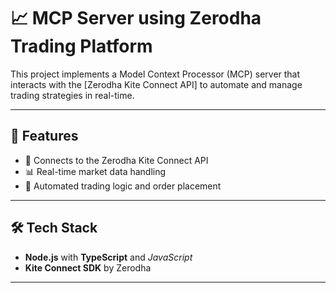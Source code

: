 # 📈 MCP Server using Zerodha Trading Platform

This project implements a Model Context Processor (MCP) server that interacts with the [Zerodha Kite Connect API] to automate and manage trading strategies in real-time.

---

## 🚀 Features

- 📡 Connects to the Zerodha Kite Connect API
- 📊 Real-time market data handling
- 🤖 Automated trading logic and order placement

---

## 🛠️ Tech Stack

- **Node.js** with **TypeScript** and *JavaScript*
- **Kite Connect SDK** by Zerodha

---

